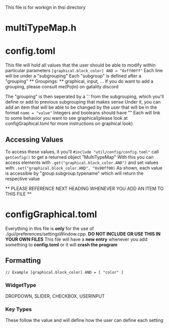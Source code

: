 This file is for workign in thsi directory

# multiTypeMap.h 

# config.toml
This file will hold all values that the user should be able to modify within particular parameters
`
[graphical.block_color]
AND = "0xff00ff"
`
Each line will be under a "subgrouping"
Each "subgroup" is defined after a "grouping"
** Groupings: ** graphical, input, ... 
If you do want to add a grouping, please consult me(Pojin) on gatality discord

The "grouping" is then seperated by a '.' from the subgrouping, which you'll define or add to previous subgrouping that makes sense
Under it, you can add an item that will be able to be changed by the user that will be in the format `name = "value"`
Integers and booleans should have ""
Each will link to some behavior you want to see graphical(please look at configGraphical.toml for more instructions on graphical look)

## Accessing Values
To access these values, it you'll `#include "util/config/config.toml"`
call `getConfig()` to get a returned object "MultiTypeMap" 
With this you can access elements with `.get("graphical.block_color.AND")` and set values with `.set("graphical.block_color.AND", "0x00ff00)`
As shown, each value is accessible by "group.subgroup.typename" which will return the respective value

** PLEASE REFERENCE NEXT HEADING WHENEVER YOU ADD AN ITEM TO THIS FILE **
  
# configGraphical.toml
Everything in this file is **only** for the use of ./gui/preferences/settingsWindow.cpp. **DO NOT INCLUDE OR USE THIS IN YOUR OWN FILES**
This file will have a **new entry** whenever you add something to **config.toml** or it will **crash the program**

## Formatting
`
// Example
[graphical.block_color]
AND = [ "color" ]
`
### WidgetType 
DROPDOWN, SLIDER, CHECKBOX, USERINPUT

### Key Types
These follow the value and will define how the user can define each setting 

